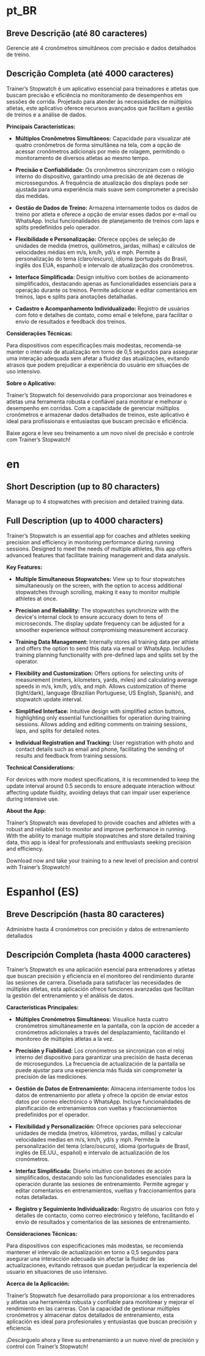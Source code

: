 # pt_BR

## **Breve Descrição (até 80 caracteres)**
Gerencie até 4 cronômetros simultâneos com precisão e dados detalhados de treino.

## **Descrição Completa (até 4000 caracteres)**
Trainer’s Stopwatch é um aplicativo essencial para treinadores e atletas que buscam precisão e eficiência no monitoramento de desempenhos em sessões de corrida. Projetado para atender às necessidades de múltiplos atletas, este aplicativo oferece recursos avançados que facilitam a gestão de treinos e a análise de dados.

**Principais Características:**

- **Múltiplos Cronômetros Simultâneos:**
  Capacidade para visualizar até quatro cronômetros de forma simultânea na tela, com a opção de acessar cronômetros adicionais por meio de rolagem, permitindo o monitoramento de diversos atletas ao mesmo tempo.

- **Precisão e Confiabilidade:**
  Os cronômetros sincronizam com o relógio interno do dispositivo, garantindo uma precisão de até dezenas de microssegundos. A frequência de atualização dos displays pode ser ajustada para uma experiência mais suave sem comprometer a precisão das medidas.

- **Gestão de Dados de Treino:**
  Armazena internamente todos os dados de treino por atleta e oferece a opção de enviar esses dados por e-mail ou WhatsApp. Inclui funcionalidades de planejamento de treinos com laps e splits predefinidos pelo operador.

- **Flexibilidade e Personalização:**
  Oferece opções de seleção de unidades de medida (metros, quilômetros, jardas, milhas) e cálculos de velocidades médias em m/s, km/h, yd/s e mph. Permite a personalização do tema (claro/escuro), idioma (português do Brasil, inglês dos EUA, espanhol) e intervalo de atualização dos cronômetros.

- **Interface Simplificada:**
  Design intuitivo com botões de acionamento simplificados, destacando apenas as funcionalidades essenciais para a operação durante os treinos. Permite adicionar e editar comentários em treinos, laps e splits para anotações detalhadas.

- **Cadastro e Acompanhamento Individualizado:**
  Registro de usuários com foto e detalhes de contato, como email e telefone, para facilitar o envio de resultados e feedback dos treinos.

**Considerações Técnicas:**

Para dispositivos com especificações mais modestas, recomenda-se manter o intervalo de atualização em torno de 0,5 segundos para assegurar uma interação adequada sem afetar a fluidez das atualizações, evitando atrasos que podem prejudicar a experiência do usuário em situações de uso intensivo.

**Sobre o Aplicativo:**

Trainer’s Stopwatch foi desenvolvido para proporcionar aos treinadores e atletas uma ferramenta robusta e confiável para monitorar e melhorar o desempenho em corridas. Com a capacidade de gerenciar múltiplos cronômetros e armazenar dados detalhados de treinos, este aplicativo é ideal para profissionais e entusiastas que buscam precisão e eficiência.

Baixe agora e leve seu treinamento a um novo nível de precisão e controle com Trainer’s Stopwatch!


# en

## Short Description (up to 80 characters)

Manage up to 4 stopwatches with precision and detailed training data.

## Full Description (up to 4000 characters)

Trainer’s Stopwatch is an essential app for coaches and athletes seeking precision and efficiency in monitoring performance during running sessions. Designed to meet the needs of multiple athletes, this app offers advanced features that facilitate training management and data analysis.

**Key Features:**

- **Multiple Simultaneous Stopwatches:**
  View up to four stopwatches simultaneously on the screen, with the option to access additional stopwatches through scrolling, making it easy to monitor multiple athletes at once.

- **Precision and Reliability:**
  The stopwatches synchronize with the device's internal clock to ensure accuracy down to tens of microseconds. The display update frequency can be adjusted for a smoother experience without compromising measurement accuracy.

- **Training Data Management:**
  Internally stores all training data per athlete and offers the option to send this data via email or WhatsApp. Includes training planning functionality with pre-defined laps and splits set by the operator.

- **Flexibility and Customization:**
  Offers options for selecting units of measurement (meters, kilometers, yards, miles) and calculating average speeds in m/s, km/h, yd/s, and mph. Allows customization of theme (light/dark), language (Brazilian Portuguese, US English, Spanish), and stopwatch update interval.

- **Simplified Interface:**
  Intuitive design with simplified action buttons, highlighting only essential functionalities for operation during training sessions. Allows adding and editing comments on training sessions, laps, and splits for detailed notes.

- **Individual Registration and Tracking:**
  User registration with photo and contact details such as email and phone, facilitating the sending of results and feedback from training sessions.

**Technical Considerations:**

For devices with more modest specifications, it is recommended to keep the update interval around 0.5 seconds to ensure adequate interaction without affecting update fluidity, avoiding delays that can impair user experience during intensive use.

**About the App:**

Trainer’s Stopwatch was developed to provide coaches and athletes with a robust and reliable tool to monitor and improve performance in running. With the ability to manage multiple stopwatches and store detailed training data, this app is ideal for professionals and enthusiasts seeking precision and efficiency.

Download now and take your training to a new level of precision and control with Trainer’s Stopwatch!

# Espanhol (ES)

## Breve Descripción (hasta 80 caracteres)

Administre hasta 4 cronómetros con precisión y datos de entrenamiento detallados

## Descripción Completa (hasta 4000 caracteres)

Trainer’s Stopwatch es una aplicación esencial para entrenadores y atletas que buscan precisión y eficiencia en el monitoreo del rendimiento durante las sesiones de carrera. Diseñada para satisfacer las necesidades de múltiples atletas, esta aplicación ofrece funciones avanzadas que facilitan la gestión del entrenamiento y el análisis de datos.

**Características Principales:**

- **Múltiples Cronómetros Simultáneos:**
  Visualice hasta cuatro cronómetros simultáneamente en la pantalla, con la opción de acceder a cronómetros adicionales a través del desplazamiento, facilitando el monitoreo de múltiples atletas a la vez.

- **Precisión y Fiabilidad:**
  Los cronómetros se sincronizan con el reloj interno del dispositivo para garantizar una precisión de hasta decenas de microsegundos. La frecuencia de actualización de la pantalla se puede ajustar para una experiencia más fluida sin comprometer la precisión de las mediciones.

- **Gestión de Datos de Entrenamiento:**
  Almacena internamente todos los datos de entrenamiento por atleta y ofrece la opción de enviar estos datos por correo electrónico o WhatsApp. Incluye funcionalidades de planificación de entrenamientos con vueltas y fraccionamientos predefinidos por el operador.

- **Flexibilidad y Personalización:**
  Ofrece opciones para seleccionar unidades de medida (metros, kilómetros, yardas, millas) y calcular velocidades medias en m/s, km/h, yd/s y mph. Permite la personalización del tema (claro/oscuro), idioma (portugués de Brasil, inglés de EE.UU., español) e intervalo de actualización de los cronómetros.

- **Interfaz Simplificada:**
  Diseño intuitivo con botones de acción simplificados, destacando solo las funcionalidades esenciales para la operación durante las sesiones de entrenamiento. Permite agregar y editar comentarios en entrenamientos, vueltas y fraccionamientos para notas detalladas.

- **Registro y Seguimiento Individualizado:**
  Registro de usuarios con foto y detalles de contacto, como correo electrónico y teléfono, facilitando el envío de resultados y comentarios de las sesiones de entrenamiento.

**Consideraciones Técnicas:**

Para dispositivos con especificaciones más modestas, se recomienda mantener el intervalo de actualización en torno a 0,5 segundos para asegurar una interacción adecuada sin afectar la fluidez de las actualizaciones, evitando retrasos que puedan perjudicar la experiencia del usuario en situaciones de uso intensivo.

**Acerca de la Aplicación:**

Trainer’s Stopwatch fue desarrollado para proporcionar a los entrenadores y atletas una herramienta robusta y confiable para monitorear y mejorar el rendimiento en las carreras. Con la capacidad de gestionar múltiples cronómetros y almacenar datos detallados de entrenamiento, esta aplicación es ideal para profesionales y entusiastas que buscan precisión y eficiencia.

¡Descárguelo ahora y lleve su entrenamiento a un nuevo nivel de precisión y control con Trainer’s Stopwatch!

